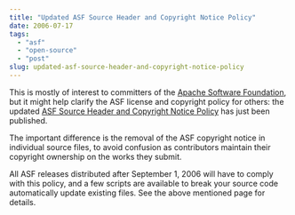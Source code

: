```yaml
---
title: "Updated ASF Source Header and Copyright Notice Policy"
date: 2006-07-17
tags: 
  - "asf"
  - "open-source"
  - "post"
slug: updated-asf-source-header-and-copyright-notice-policy
---
```


This is mostly of interest to committers of the [Apache Software Foundation](http://apache.org), but it might help clarify the ASF license and copyright policy for others: the updated [ASF Source Header and Copyright Notice Policy](http://www.apache.org/legal/src-headers.html) has just been published.

The important difference is the removal of the ASF copyright notice in individual source files, to avoid confusion as contributors maintain their copyright ownership on the works they submit.

All ASF releases distributed after September 1, 2006 will have to comply with this policy, and a few scripts are available to break your source code automatically update existing files. See the above mentioned page for details.
